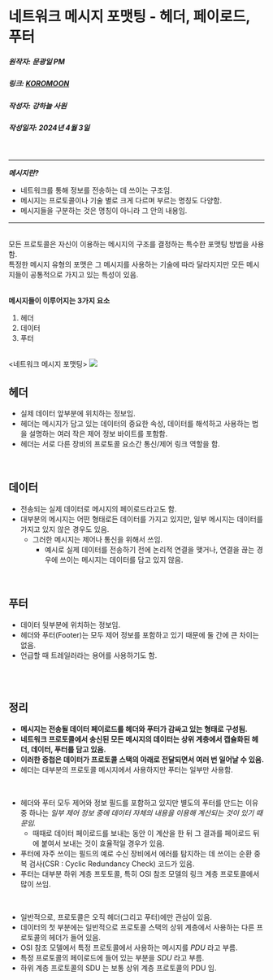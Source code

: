 # 네트워크 메시지 포맷팅 - 헤더, 페이로드, 푸터
##### 원작자: 문광일 PM
##### 링크: [KOROMOON][koromoonlink]
[koromoonlink]: https://koromoon.blogspot.com/2019/01/blog-post_16.html "Go koromoon"
##### 작성자: 강하늘 사원
##### 작성일자: 2024년 4월 3일 
</br>

---------------------------------------------------------------------------------------------------------------

***메시지란?***
- 네트워크를 통해 정보를 전송하는 데 쓰이는 구조임.
- 메시지는 프로토콜이나 기술 별로 크게 다르며 부르는 명칭도 다양함.
- 메시지들을 구분하는 것은 명칭이 아니라 그 안의 내용임.
---------------------------------------------------------------------------------------------------------------
</br>
모든 프로토콜은 자신이 이용하는 메시지의 구조를 결정하는 특수한 포맷팅 방법을 사용함. </br>
특정한 메시지 유형의 포맷은 그 메시지를 사용하는 기술에 따라 달라지지만 모든 메시지들이 공통적으로 가지고 있는 특성이 있음. </br>
</br>

**메시지들이 이루어지는 3가지 요소**
1. 헤더
1. 데이터
1. 푸터

</br>
<네트워크 메시지 포맷팅>
<img src="https://blogger.googleusercontent.com/img/b/R29vZ2xl/AVvXsEjhwqWVOFusw1-YNirZ3qCmWN8b1sR0u8p4kSGgQ6FqKO-Rbu9_Z4NdB45PXIWf2Y7FJFgirRgEHdTXkljYNIifBFrSdj8Vs7qX5hTDgb4rO2i_BPhJd9Bw0sQC3gvK7hx-xnDb7vkkYqU/s640/%25EB%2584%25A4%25ED%258A%25B8%25EC%259B%258C%25ED%2581%25AC+%25EB%25A9%2594%25EC%258B%259C%25EC%25A7%2580+%25ED%258F%25AC%25EB%25A7%25B7%25ED%258C%2585.png">

## 헤더
- 실제 데이터 앞부분에 위치하는 정보임.
- 헤더는 메시지가 담고 있는 데이터의 중요한 속성, 데이터를 해석하고 사용하는 법을 설명하는 여러 작은 제어 정보 바이트를 포함함.
- 헤더는 서로 다른 장비의 프로토콜 요소간 통신/제어 링크 역할을 함.
</br>

## 데이터
- 전송되는 실제 데이터로 메시지의 페이로드라고도 함.
- 대부분의 메시지는 어떤 형태로든 데이터를 가지고 있지만, 일부 메시지는 데이터를 가지고 있지 않은 경우도 있음.
  - 그러한 메시지는 제어나 통신을 위해서 쓰임.
    - 예시로 실제 데이터를 전송하기 전에 논리적 연결을 맺거나, 연결을 끊는 경우에 쓰이는 메시지는 데이터를 담고 있지 않음.
</br>

## 푸터
- 데이터 뒷부분에 위치하는 정보임.
- 헤더와 푸터(Footer)는 모두 제어 정보를 포함하고 있기 때문에 둘 간에 큰 차이는 없음.
- 언급할 때 트레일러라는 용어를 사용하기도 함.
</br>
</br>

## 정리

- **메시지는 전송될 데이터 페이로드를 헤더와 푸터가 감싸고 있는 형태로 구성됨.** </br>
- **네트워크 프로토콜에서 송신된 모든 메시지의 데이터는 상위 계층에서 캡슐화된 헤더, 데이터, 푸터를 담고 있음.** </br>
- **이러한 중첩은 데이터가 프로토콜 스택의 아래로 전달되면서 여러 번 일어날 수 있음.** </br>
- 헤더는 대부분의 프로토콜 메시지에서 사용하지만 푸터는 일부만 사용함.
</br>

- 헤더와 푸터 모두 제어와 정보 필드를 포함하고 있지만 별도의 푸터를 만드는 이유 중 하나는 *일부 제어 정보 중에 데이터 자체의 내용을 이용해 계산되는 것이 있기 때문임.* 
  - 때때로 데이터 페이로드를 보내는 동안 이 계산을 한 뒤 그 결과를 페이로드 뒤에 붙여서 보내는 것이 효율적일 경우가 있음. 
- 푸터에 자주 쓰이는 필드의 예로 수신 장비에서 에러를 탐지하는 데 쓰이는 순환 중복 검사(CSR : Cyclic Redundancy Check) 코드가 있음.
- 푸터는 대부분 하위 계층 프토토콜, 특히 OSI 참조 모델의 링크 계층 프로토콜에서 많이 쓰임.

</br>

- 일반적으로, 프로토콜은 오직 헤더(그리고 푸터)에만 관심이 있음. 
- 데이터의 첫 부분에는 일반적으로 프로토콜 스택의 상위 계층에서 사용하는 다른 프로토콜의 헤더가 들어 있음. 
- OSI 참조 모델에서 특정 프로토콜에서 사용하는 메시지를 *PDU* 라고 부름. 
- 특정 프로토콜의 페이로드에 들어 있는 부분을 *SDU* 라고 부름. 
- 하위 계층 프로토콜의 SDU 는 보통 상위 계층 프로토콜의 PDU 임.

